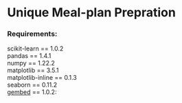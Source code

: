 # Unique Meal-plan Prepration  
### Requirements:  
scikit-learn == 1.0.2  
pandas == 1.4.1  
numpy == 1.22.2  
matplotlib == 3.5.1  
matplotlib-inline == 0.1.3  
seaborn == 0.11.2  
[gembed](https://github.com/pranavacharya/graph_embedding) == 1.0.2: 
